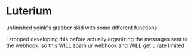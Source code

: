 # Luterium
unfinished yoink's grabber skid with some different functions

i stopped developing this before actually organizing the messages sent to the webhook, so this WILL spam ur webhook and WILL get u rate limited

